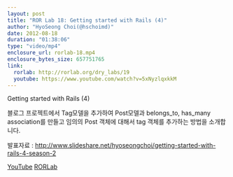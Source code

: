 ```yaml
---
layout: post
title: "ROR Lab 18: Getting started with Rails (4)"
author: "HyoSeong Choi(@hschoimd)"
date: 2012-08-18
duration: "01:38:06"
type: "video/mp4"
enclosure_url: rorlab-18.mp4
enclosure_bytes_size: 657751765
link:
  rorlab: http://rorlab.org/dry_labs/19
  youtube: https://www.youtube.com/watch?v=5xNyzlqxkkM
---
```


<p>Getting started with Rails (4)</p>

<p>블로그 프로젝트에서 Tag모델을 추가하여 Post모델과 belongs_to, has_many association를 만들고 임의의 Post 객체에 대해서 tag 객체를 추가하는 방법을 소개합니다.</p>

<p>발표자료 : <a href="http://www.slideshare.net/hyoseongchoi/getting-started-with-rails-4-season-2">http://www.slideshare.net/hyoseongchoi/getting-started-with-rails-4-season-2</a></p>

<div class="btn-group">
  <a class="btn btn-default btn-xs" href="{{ page.link.youtube }}">YouTube</a>
  <a class="btn btn-default btn-xs" href="{{ page.link.rorlab }}">RORLab</a>
</div>